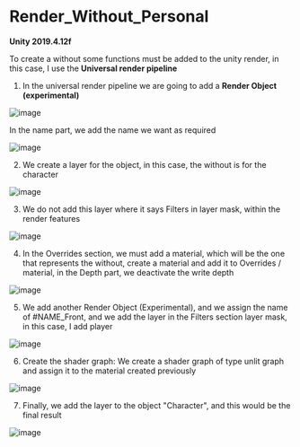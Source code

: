 # Render_Without_Personal

**Unity 2019.4.12f**

To create a without some functions must be added to the unity render, in this case, I use the **Universal render pipeline**

1. In the universal render pipeline we are going to add a **Render Object (experimental)**

![image](https://user-images.githubusercontent.com/26027219/107083580-d8e37100-67c3-11eb-9512-2ff91ff75c98.png)

In the name part, we add the name we want as required

![image](https://user-images.githubusercontent.com/26027219/107083646-f44e7c00-67c3-11eb-9c94-491794aeafc7.png)

2. We create a layer for the object, in this case, the without is for the character

![image](https://user-images.githubusercontent.com/26027219/107083713-0cbe9680-67c4-11eb-994e-622d1e7707a9.png)

3. We do not add this layer where it says Filters in layer mask, within the render features

![image](https://user-images.githubusercontent.com/26027219/107083843-3972ae00-67c4-11eb-877b-afdb1b40915e.png)

4. In the Overrides section, we must add a material, which will be the one that represents the without, create a material and add it to Overrides / material, in the Depth part, we deactivate the write depth

![image](https://user-images.githubusercontent.com/26027219/107083878-4d1e1480-67c4-11eb-87a5-f02785877e61.png)

5. We add another Render Object (Experimental), and we assign the name of #NAME_Front, and we add the layer in the Filters section layer mask, in this case, I add player

![image](https://user-images.githubusercontent.com/26027219/107083950-67f08900-67c4-11eb-80e9-c1cbae6dbef3.png)

6. Create the shader graph: We create a shader graph of type unlit graph and assign it to the material created previously

![image](https://user-images.githubusercontent.com/26027219/107084024-7ccd1c80-67c4-11eb-9835-e967fd5af237.png)

7. Finally, we add the layer to the object "Character", and this would be the final result

![image](https://user-images.githubusercontent.com/26027219/107084164-b30a9c00-67c4-11eb-8e85-ec45ff90f05b.png)
